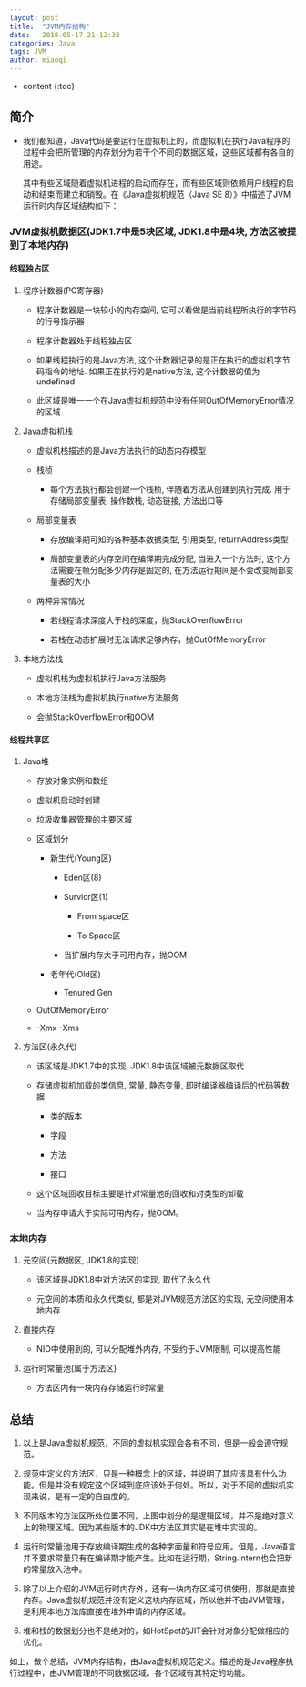 ```yaml
---
layout: post
title:  "JVM内存结构"
date:   2018-05-17 21:12:38
categories: Java
tags: JVM
author: miaoqi
---
```


* content
{:toc}

## 简介

* 我们都知道，Java代码是要运行在虚拟机上的，而虚拟机在执行Java程序的过程中会把所管理的内存划分为若干个不同的数据区域，这些区域都有各自的用途。

    其中有些区域随着虚拟机进程的启动而存在，而有些区域则依赖用户线程的启动和结束而建立和销毁。在《Java虚拟机规范（Java SE 8）》中描述了JVM运行时内存区域结构如下：

### JVM虚拟机数据区(JDK1.7中是5块区域, JDK1.8中是4块, 方法区被提到了本地内存)

#### 线程独占区

1. 程序计数器(PC寄存器)

    * 程序计数器是一块较小的内存空间, 它可以看做是当前线程所执行的字节码的行号指示器

    * 程序计数器处于线程独占区

    * 如果线程执行的是Java方法, 这个计数器记录的是正在执行的虚拟机字节码指令的地址. 如果正在执行的是native方法, 这个计数器的值为undefined

    * 此区域是唯一一个在Java虚拟机规范中没有任何OutOfMemoryError情况的区域

1. Java虚拟机栈

    * 虚拟机栈描述的是Java方法执行的动态内存模型

    * 栈桢

        * 每个方法执行都会创建一个栈桢, 伴随着方法从创建到执行完成. 用于存储局部变量表, 操作数栈, 动态链接, 方法出口等

    * 局部变量表

        * 存放编译期可知的各种基本数据类型, 引用类型, returnAddress类型

        * 局部变量表的内存空间在编译期完成分配, 当进入一个方法时, 这个方法需要在帧分配多少内存是固定的, 在方法运行期间是不会改变局部变量表的大小

    * 两种异常情况

        * 若线程请求深度大于栈的深度，抛StackOverflowError

        * 若栈在动态扩展时无法请求足够内存，抛OutOfMemoryError

1. 本地方法栈

    * 虚拟机栈为虚拟机执行Java方法服务

    * 本地方法栈为虚拟机执行native方法服务

    * 会抛StackOverflowError和OOM

#### 线程共享区

1. Java堆

    * 存放对象实例和数组
    
    * 虚拟机启动时创建

    * 垃圾收集器管理的主要区域

    * 区域划分

        * 新生代(Young区)
    
            * Eden区(8)
    
            * Survior区(1)
    
                * From space区
    
                * To Space区

            * 当扩展内存大于可用内存，抛OOM
    
        * 老年代(Old区)

            * Tenured Gen

    * OutOfMemoryError

    * -Xmx -Xms

1. 方法区(永久代)

    * 该区域是JDK1.7中的实现, JDK1.8中该区域被元数据区取代

    * 存储虚拟机加载的类信息, 常量, 静态变量, 即时编译器编译后的代码等数据

        * 类的版本

        * 字段

        * 方法

        * 接口

    * 这个区域回收目标主要是针对常量池的回收和对类型的卸载

    * 当内存申请大于实际可用内存，抛OOM。

### 本地内存

1. 元空间(元数据区, JDK1.8的实现)

    * 该区域是JDK1.8中对方法区的实现, 取代了永久代

    * 元空间的本质和永久代类似, 都是对JVM规范方法区的实现, 元空间使用本地内存

1. 直接内存
    
    * NIO中使用到的, 可以分配堆外内存, 不受约于JVM限制, 可以提高性能

1. 运行时常量池(属于方法区)

    * 方法区内有一块内存存储运行时常量


## 总结

1. 以上是Java虚拟机规范，不同的虚拟机实现会各有不同，但是一般会遵守规范。

2. 规范中定义的方法区，只是一种概念上的区域，并说明了其应该具有什么功能。但是并没有规定这个区域到底应该处于何处。所以，对于不同的虚拟机实现来说，是有一定的自由度的。

3. 不同版本的方法区所处位置不同，上图中划分的是逻辑区域，并不是绝对意义上的物理区域。因为某些版本的JDK中方法区其实是在堆中实现的。

4. 运行时常量池用于存放编译期生成的各种字面量和符号应用。但是，Java语言并不要求常量只有在编译期才能产生。比如在运行期，String.intern也会把新的常量放入池中。

5. 除了以上介绍的JVM运行时内存外，还有一块内存区域可供使用，那就是直接内存。Java虚拟机规范并没有定义这块内存区域，所以他并不由JVM管理，是利用本地方法库直接在堆外申请的内存区域。

6. 堆和栈的数据划分也不是绝对的，如HotSpot的JIT会针对对象分配做相应的优化。

如上，做个总结，JVM内存结构，由Java虚拟机规范定义。描述的是Java程序执行过程中，由JVM管理的不同数据区域。各个区域有其特定的功能。


    
    
    
    
    
    
    
    
    
    